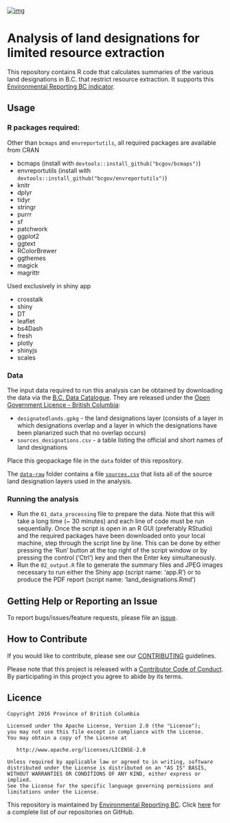
<!-- README.md is generated from README.Rmd. Please edit that file -->

[![img](https://img.shields.io/badge/Lifecycle-Stable-97ca00)](https://github.com/bcgov/repomountie/blob/master/doc/lifecycle-badges.md)

# Analysis of land designations for limited resource extraction

This repository contains R code that calculates summaries of the various
land designations in B.C. that restrict resource extraction. It supports
this [Environmental Reporting BC
indicator](http://www.env.gov.bc.ca/soe/indicators/land/land-designations.html).

## Usage

### R packages required:

Other than `bcmaps` and `envreportutils`, all required packages are
available from CRAN

- bcmaps (install with `devtools::install_github("bcgov/bcmaps")`)
- envreportutils (install with
  `devtools::install_github("bcgov/envreportutils")`)
- knitr
- dplyr
- tidyr
- stringr
- purrr
- sf
- patchwork
- ggplot2
- ggtext
- RColorBrewer
- ggthemes
- magick
- magrittr

Used exclusively in shiny app

- crosstalk
- shiny
- DT
- leaflet
- bs4Dash
- fresh
- plotly
- shinyjs
- scales

### Data

The input data required to run this analysis can be obtained by
downloading the data via the [B.C. Data
Catalogue](https://catalogue.data.gov.bc.ca/dataset/3eedf0da-0c1d-4917-aff5-1eb8f59736bc).
They are released under the [Open Government Licence - British
Columbia](http://www2.gov.bc.ca/gov/content?id=A519A56BC2BF44E4A008B33FCF527F61):

- `designatedlands.gpkg` - the land designations layer (consists of a
  layer in which designations overlap and a layer in which the
  designations have been planarized such that no overlap occurs)
- `sources_designations.csv` - a table listing the official and short
  names of land designations

Place this geopackage file in the `data` folder of this repository.

The [`data-raw`](data-raw) folder contains a file
[`sources.csv`](data-raw/sources.csv) that lists all of the source land
designation layers used in the analysis.

### Running the analysis

- Run the `01_data_processing` file to prepare the data. Note that this
  will take a long time (\~ 30 minutes) and each line of code must be
  run sequentially. Once the script is open in an R GUI (preferably
  RStudio) and the required packages have been downloaded onto your
  local machine, step through the script line by line. This can be done
  by either pressing the ‘Run’ button at the top right of the script
  window or by pressing the control (‘Ctrl’) key and then the Enter key
  simultaneously.
- Run the `02_output.R` file to generate the summary files and JPEG
  images necessary to run either the Shiny app (script name: ‘app.R’) or
  to produce the PDF report (script name: ‘land_designations.Rmd’)

## Getting Help or Reporting an Issue

To report bugs/issues/feature requests, please file an
[issue](https://github.com/bcgov-c/land-designations-indicator/issues/).

## How to Contribute

If you would like to contribute, please see our
[CONTRIBUTING](CONTRIBUTING.md) guidelines.

Please note that this project is released with a [Contributor Code of
Conduct](CODE_OF_CONDUCT.md). By participating in this project you agree
to abide by its terms.

## Licence

    Copyright 2016 Province of British Columbia

    Licensed under the Apache License, Version 2.0 (the "License");
    you may not use this file except in compliance with the License.
    You may obtain a copy of the License at 

       http://www.apache.org/licenses/LICENSE-2.0

    Unless required by applicable law or agreed to in writing, software
    distributed under the License is distributed on an "AS IS" BASIS,
    WITHOUT WARRANTIES OR CONDITIONS OF ANY KIND, either express or implied.
    See the License for the specific language governing permissions and
    limitations under the License.

This repository is maintained by [Environmental Reporting
BC](http://www2.gov.bc.ca/gov/content?id=FF80E0B985F245CEA62808414D78C41B).
Click [here](https://github.com/bcgov/EnvReportBC) for a complete list
of our repositories on GitHub.
